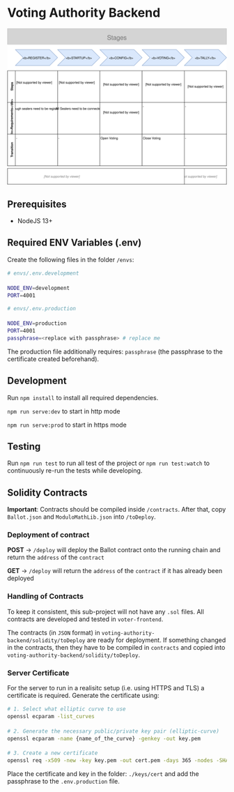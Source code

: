 # Voting Authority Backend

![stages](./assets/stages.svg)

## Prerequisites

- NodeJS 13+

## Required ENV Variables (.env)

Create the following files in the folder `/envs`:

```bash
# envs/.env.development

NODE_ENV=development
PORT=4001
```

```bash
# envs/.env.production

NODE_ENV=production
PORT=4001
passphrase=<replace with passphrase> # replace me
```

The production file additionally requires: `passphrase` (the passphrase to the certificate created beforehand).

## Development

Run `npm install` to install all required dependencies.

`npm run serve:dev` to start in http mode

`npm run serve:prod` to start in https mode

## Testing

Run `npm run test` to run all test of the project or `npm run test:watch` to continuously re-run the tests while developing.

## Solidity Contracts

**Important**: Contracts should be compiled inside `/contracts`. After that, copy `Ballot.json` and `ModuloMathLib.json` into `/toDeploy`.

### Deployment of contract

**POST** -> `/deploy` will deploy the Ballot contract onto the running chain and return the `address` of the `contract`

**GET** -> `/deploy` will return the `address` of the `contract` if it has already been deployed

### Handling of Contracts

To keep it consistent, this sub-project will not have any `.sol` files. All contracts are developed and tested in `voter-frontend`.

The contracts (in `JSON` format) in `voting-authority-backend/solidity/toDeploy` are ready for deployment. If something changed in the contracts, then they have to be compiled in `contracts` and copied into `voting-authority-backend/solidity/toDeploy`.

### Server Certificate

For the server to run in a realisitc setup (i.e. using HTTPS and TLS) a certificate is required.
Generate the certificate using:

```bash
# 1. Select what elliptic curve to use
openssl ecparam -list_curves

# 2. Generate the necessary public/private key pair (elliptic-curve)
openssl ecparam -name {name_of_the_curve} -genkey -out key.pem

# 3. Create a new certificate
openssl req -x509 -new -key key.pem -out cert.pem -days 365 -nodes -SHA384
```

Place the certificate and key in the folder: `./keys/cert` and add the passphrase to the `.env.production` file.
